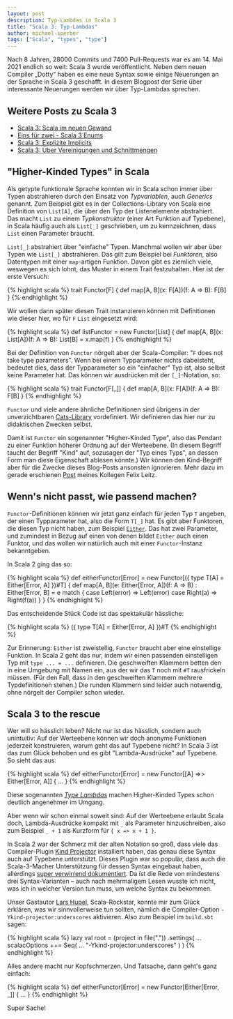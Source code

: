 ```yaml
---
layout: post
description: Typ-Lambdas in Scala 3
title: "Scala 3: Typ-Lambdas"
author: michael-sperber
tags: ["Scala", "types", "type"]
---
```


Nach 8 Jahren, 28000 Commits und 7400 Pull-Requests war es am 14. Mai
2021 endlich so weit: Scala 3 wurde veröffentlicht. Neben dem neuen
Compiler „Dotty“ haben es eine neue Syntax sowie einige Neuerungen an
der Sprache in Scala 3 geschafft. In diesem Blogpost der Serie über
interessante Neuerungen werden wir über Typ-Lambdas sprechen.

<!-- more start -->

## Weitere Posts zu Scala 3

- [Scala 3: Scala im neuen Gewand](https://funktionale-programmierung.de/2021/07/13/scala-3-intro.html)
- [Eins für zwei - Scala 3 Enums](https://funktionale-programmierung.de/2021/07/19/scala-3-enum.html)
- [Scala 3: Explizite Implicits](https://funktionale-programmierung.de/2022/02/18/scala-3-implicits.html)
- [Scala 3: Über Vereinigungen und Schnittmengen](https://funktionale-programmierung.de/2022/03/21/scala-unions.html)

## "Higher-Kinded Types" in Scala

Als getypte funktionale Sprache konnten wir in Scala schon immer über
Typen abstrahieren durch den Einsatz von *Typvariablen*, auch
*Generics* genannt. Zum Beispiel gibt es in der Collections-Library
von Scala eine Definition von `List[A]`, die über den Typ der
Listenelemente abstrahiert. Das macht `List` zu einem *Typkonstruktor*
(einer Art Funktion auf Typebene), in Scala häufig auch als `List[_]`
geschrieben, um zu kennzeichnen, dass `List` einen Parameter braucht.

`List[_]` abstrahiert über "einfache" Typen.  Manchmal wollen wir aber
über Typen wie `List[_]` abstrahieren.  Das gilt zum Beispiel bei
*Funktoren*, also Datentypen mit einer `map`-artigen Funktion.  Davon
gibt es ziemlich viele, weswegen es sich lohnt, das Muster in einem
Trait festzuhalten.  Hier ist der erste Versuch:

{% highlight scala %}
trait Functor[F] {
  def map[A, B](x: F[A])(f: A => B): F[B]
}
{% endhighlight %}

Wir wollen dann später diesen Trait instanzieren können mit
Definitionen wie dieser hier, wo für `F` `List` eingesetzt wird:

{% highlight scala %}
def listFunctor = new Functor[List] {
  def map[A, B](x: List[A])(f: A => B): List[B] =
    x.map(f)
} 
{% endhighlight %}

Bei der Definition von `Functor` nörgelt aber der Scala-Compiler: "`F`
does not take type parameters". Wenn bei einem Typparameter nichts
dabeisteht, bedeutet dies, dass der Typparameter so ein "einfacher"
Typ ist, also selbst keine Parameter hat. Das können wir ausdrücken
mit der `[_]`-Notation, so:

{% highlight scala %}
trait Functor[F[_]] {
  def map[A, B](x: F[A])(f: A => B): F[B]
}
{% endhighlight %}

`Functor` und viele andere ähnliche Definitionen sind übrigens in der
unverzichtbaren [Cats-Library](https://typelevel.org/cats/)
vordefiniert.  Wir definieren das hier nur zu didaktischen Zwecken
selbst.

Damit ist `Functor` ein sogenannter "Higher-Kinded Type", also das
Pendant zu einer Funktion höherer Ordnung auf der Werteebene.  (In
diesem Begriff taucht der Begriff "Kind" auf, sozusagen der "Typ eines
Typs", an dessen Form man diese Eigenschaft ablesen könnte.)  Wir
können den Kind-Begriff aber für die Zwecke dieses Blog-Posts
ansonsten ignorieren.  Mehr dazu im gerade erschienen
[Post](https://funktionale-programmierung.de/2022/07/29/higher-kinded-data.html)
meines Kollegen Felix Leitz.

## Wenn's nicht passt, wie passend machen?

`Functor`-Definitionen können wir jetzt ganz einfach für jeden Typ `T`
angeben, der einen Typparameter hat, also die Form `T[_]` hat.  Es
gibt aber Funktoren, die diesen Typ nicht haben, zum Beispiel
[`Either`](https://dotty.epfl.ch/api/scala/util/Either.html).  Das hat
zwei Parameter, und zumindest in Bezug auf einen von denen bildet
`Either` auch einen Funktor, und das wollen wir natürlich auch mit
einer `Functor`-Instanz bekanntgeben.

In Scala 2 ging das so:

{% highlight scala %}
def eitherFunctor[Error] = new Functor[({ type T[A] = 
  Either[Error, A] })#T] {
    def map[A, B](e: Either[Error, A])(f: A => B)
     : Either[Error, B] =
      e match {
        case Left(error) => Left(error)
        case Right(a) => Right(f(a))
      }
  }
{% endhighlight %}

Das entscheidende Stück Code ist das spektakulär hässliche:

{% highlight scala %}
({ type T[A] = Either[Error, A] })#T
{% endhighlight %}

Zur Erinnerung: `Either` ist zweistellig, `Functor` braucht aber eine
einstellige Funktion.  In Scala 2 geht das nur, indem wir einen
passenden einstelligen Typ mit `type ... = ...` definieren.  Die
geschweiften Klammern betten den in eine Umgebung mit Namen ein, aus
der wir das `T` noch mit `#T` rausfrickeln müssen.  (Für den Fall,
dass in den geschweiften Klammern mehrere Typdefinitionen stehen.)
Die runden Klammern sind leider auch notwendig, ohne nörgelt der
Compiler schon wieder.

## Scala 3 to the rescue

Wer will so hässlich leben?  Nicht nur ist das hässlich, sondern auch
unintuitiv: Auf der Werteebene können wir doch anonyme Funktionen
jederzeit konstruieren, warum geht das auf Typebene nicht?  In Scala 3
ist das zum Glück behoben und es gibt "Lambda-Ausdrücke" auf
Typebene.  So sieht das aus:

{% highlight scala %}
def eitherFunctor[Error] = 
  new Functor[[A] =>> Either[Error, A]] { ... }
{% endhighlight %}

Diese sogenannten [*Type
Lambdas*](https://docs.scala-lang.org/scala3/reference/new-types/type-lambdas.html)
machen Higher-Kinded Types schon deutlich angenehmer im Umgang.  

Aber wenn wir schon einmal soweit sind: Auf der Werteebene erlaubt Scala
doch, Lambda-Ausdrücke kompakt mit `_` als Parameter hinzuschreiben,
also zum Beispiel `_ + 1` als Kurzform für `{ x => x + 1 }`.  

In Scala 2 war der Schmerz mit der alten Notation so groß, dass viele
das Compiler-Plugin [Kind
Projector](https://github.com/typelevel/kind-projector) installiert
haben, das genau diese Syntax auch auf Typebene unterstützt.  Dieses
Plugin war so populär, dass auch die Scala-3-Macher Unterstützung für
dessen Syntax eingebaut haben, allerdings [super verwirrend
dokumentiert](https://docs.scala-lang.org/scala3/reference/changed-features/wildcards.html).
Da ist die Rede von mindestens drei Syntax-Varianten – auch nach
mehrmaligem Lesen wusste ich nicht, was ich in welcher Version tun
muss, um welche Syntax zu bekommen.

Unser Gastautor [Lars Hupel](https://lars.hupel.info/),
Scala-Rockstar, konnte mir zum Glück erklären, was wir sinnvollerweise
tun sollten, nämlich die Compiler-Option
`-Ykind-projector:underscores` aktivieren.  Also zum Beispiel im
`build.sbt` sagen:

{% highlight scala %}
lazy val root = (project in file("."))
  .settings(
    ...
    scalacOptions ++= Seq(
      ...
      "-Ykind-projector:underscores"
      )
    )
{% endhighlight %}

Alles andere macht nur Kopfschmerzen.  Und Tatsache, dann geht's
ganz einfach:

{% highlight scala %}
def eitherFunctor[Error] =
  new Functor[Either[Error, _]] { ... }
{% endhighlight %}

Super Sache!
